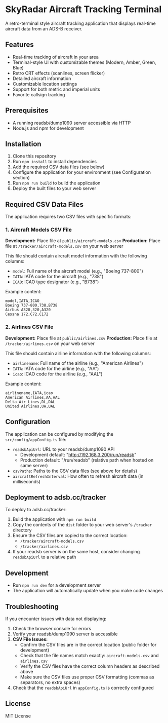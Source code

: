 
# SkyRadar Aircraft Tracking Terminal

A retro-terminal style aircraft tracking application that displays real-time aircraft data from an ADS-B receiver.

## Features

- Real-time tracking of aircraft in your area
- Terminal-style UI with customizable themes (Modern, Amber, Green, Blue)
- Retro CRT effects (scanlines, screen flicker)
- Detailed aircraft information
- Customizable location settings
- Support for both metric and imperial units
- Favorite callsign tracking

## Prerequisites

- A running readsb/dump1090 server accessible via HTTP
- Node.js and npm for development

## Installation

1. Clone this repository
2. Run `npm install` to install dependencies
3. Add the required CSV data files (see below)
4. Configure the application for your environment (see Configuration section)
5. Run `npm run build` to build the application
6. Deploy the built files to your web server

## Required CSV Data Files

The application requires two CSV files with specific formats:

### 1. Aircraft Models CSV File

**Development:** Place file at `public/aircraft-models.csv`
**Production:** Place file at `/tracker/aircraft-models.csv` on your web server

This file should contain aircraft model information with the following columns:
- `model`: Full name of the aircraft model (e.g., "Boeing 737-800")
- `IATA`: IATA code for the aircraft (e.g., "738")
- `ICAO`: ICAO type designator (e.g., "B738")

Example content:
```
model,IATA,ICAO
Boeing 737-800,738,B738
Airbus A320,320,A320
Cessna 172,C72,C172
```

### 2. Airlines CSV File

**Development:** Place file at `public/airlines.csv`
**Production:** Place file at `/tracker/airlines.csv` on your web server

This file should contain airline information with the following columns:
- `airlinename`: Full name of the airline (e.g., "American Airlines")
- `IATA`: IATA code for the airline (e.g., "AA")
- `icao`: ICAO code for the airline (e.g., "AAL")

Example content:
```
airlinename,IATA,icao
American Airlines,AA,AAL
Delta Air Lines,DL,DAL
United Airlines,UA,UAL
```

## Configuration

The application can be configured by modifying the `src/config/appConfig.ts` file:

- `readsbApiUrl`: URL to your readsb/dump1090 API
  - Development default: "http://192.168.3.200/run/readsb"
  - Production default: "/run/readsb" (relative path when hosted on same server)
- `csvPaths`: Paths to the CSV data files (see above for details)
- `aircraftRefreshInterval`: How often to refresh aircraft data (in milliseconds)

## Deployment to adsb.cc/tracker

To deploy to adsb.cc/tracker:

1. Build the application with `npm run build`
2. Copy the contents of the `dist` folder to your web server's `/tracker` directory
3. Ensure the CSV files are copied to the correct location:
   - `/tracker/aircraft-models.csv`
   - `/tracker/airlines.csv`
4. If your readsb server is on the same host, consider changing `readsbApiUrl` to a relative path

## Development

- Run `npm run dev` for a development server
- The application will automatically update when you make code changes

## Troubleshooting

If you encounter issues with data not displaying:

1. Check the browser console for errors
2. Verify your readsb/dump1090 server is accessible
3. **CSV File Issues:**
   - Confirm the CSV files are in the correct location (public folder for development)
   - Check that the file names match exactly: `aircraft-models.csv` and `airlines.csv`
   - Verify the CSV files have the correct column headers as described above
   - Make sure the CSV files use proper CSV formatting (commas as separators, no extra spaces)
4. Check that the `readsbApiUrl` in `appConfig.ts` is correctly configured

## License

MIT License
